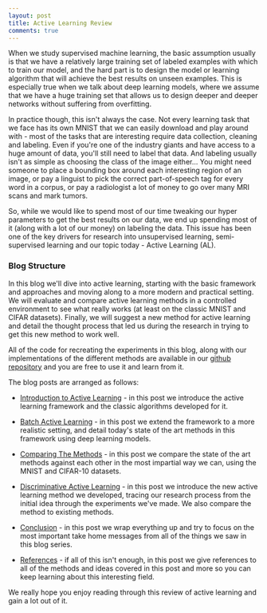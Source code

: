 ```yaml
---
layout: post
title: Active Learning Review
comments: true
---
```


When we study supervised machine learning, the basic assumption usually is that we have a relatively large training set of labeled examples with which to train our model, and the hard part is to design the model or learning algorithm that will achieve the best results on unseen examples. This is especially true when we talk about deep learning models, where we assume that we have a huge training set that allows us to design deeper and deeper networks without suffering from overfitting.

In practice though, this isn't always the case. Not every learning task that we face has its own MNIST that we can easily download and play around with - most of the tasks that are interesting require data collection, cleaning and labeling. Even if you're one of the industry giants and have access to a huge amount of data, you'll still need to label that data. And labeling usually isn't as simple as choosing the class of the image either... You might need someone to place a bounding box around each interesting region of an image, or pay a linguist to pick the correct part-of-speech tag for every word in a corpus, or pay a radiologist a lot of money to go over many MRI scans and mark tumors.

So, while we would like to spend most of our time tweaking our hyper parameters to get the best results on our data, we end up spending most of it (along with a lot of our money) on labeling the data. This issue has been one of the key drivers for research into unsupervised learning, semi-supervised learning and our topic today - Active Learning (AL).

### Blog Structure

In this blog we'll dive into active learning, starting with the basic framework and approaches and moving along to a more modern and practical setting. We will evaluate and compare active learning methods in a controlled environment to see what really works (at least on the classic MNIST and CIFAR datasets). Finally, we will suggest a new method for active learning and detail the thought process that led us during the research in trying to get this new method to work well. 

All of the code for recreating the experiments in this blog, along with our implementations of the different methods are available in our [github repository][git] and you are free to use it and learn from it.

The blog posts are arranged as follows:

- [Introduction to Active Learning][intro post] - in this post we introduce the active learning framework and the classic algorithms developed for it.

- [Batch Active Learning][batch post] - in this post we extend the framework to a more realistic setting, and detail today's state of the art methods in this framework using deep learning models.

- [Comparing The Methods][compare post] - in this post we compare the state of the art methods against each other in the most impartial way we can, using the MNIST and CIFAR-10 datasets.

- [Discriminative Active Learning][dal post] - in this post we introduce the new active learning method we developed, tracing our research process from the initial idea through the experiments we've made. We also compare the method to existing methods.

- [Conclusion][conclusion post] - in this post we wrap everything up and try to focus on the most important take home messages from all of the things we saw in this blog series.

- [References][ref post] - if all of this isn't enough, in this post we give references to all of the methods and ideas covered in this post and more so you can keep learning about this interesting field.

We really hope you enjoy reading through this review of active learning and gain a lot out of it.

[git]: https://github.com/dsgissin/DiscriminativeActiveLearning
[intro post]: https://dsgissin.github.io/DiscriminativeActiveLearning/2018/07/05/AL-Intro.html
[batch post]: https://dsgissin.github.io/DiscriminativeActiveLearning/2018/07/05/Batch-AL.html
[compare post]: https://dsgissin.github.io/DiscriminativeActiveLearning/2018/07/05/Experiments.html
[dal post]: https://dsgissin.github.io/DiscriminativeActiveLearning/2018/07/05/DAL.html
[conclusion post]: https://dsgissin.github.io/DiscriminativeActiveLearning/2018/07/05/Conclusion.html
[ref post]: https://dsgissin.github.io/DiscriminativeActiveLearning/2018/07/05/References.html